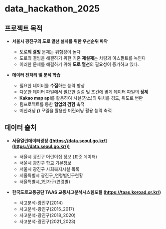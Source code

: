 # data_hackathon_2025
 
 ## 프로젝트 목적
- **서울시 광진구의 도로 열선 설치를 위한 우선순위 파악**
  - **도로의 결빙** 문제는 위험성이 높다
  - 도로의 결빙을 해결하기 위한 기존 **제설제**는 차량과 아스팔트를 녹인다
  - 이러한 문제를 해결하기 위해 **도로 열선**의 필요성이 증가하고 있다.

    
- **데이터 전처리 및 분석 학습**
  - 필요한 데이터를 **수집**하는 능력 향상
  - 다운한 데이터 파일에서 필요한 컬럼 및 조건에 맞게 데이터 파일의 **정제**
  - **Kakao map api**를 활용하여 시설(장소)의 위치를 경도, 위도로 변환
  - 팀프로젝트를 통한 **협업의 겸험** 축적
  - 머신러닝 **___(___)** 모델을 활용한 머린러닝 활용 능력 축적 



 ## 데이터 출처

- **서울열린데이터광장 ([https://data.seoul.go.kr/](https://data.seoul.go.kr/))**
  - 서울시 광진구 어린이집 정보 (표준 데이터)
  - 서울시 광진구 학교 기본정보
  - 서울시 광진구 사회복지시설 목록
  - 서울특별시 광진구_연령별인구현황
  - 서울특별시_1인가구(연령별) 

  
- **한국도로교통공단 TAAS 교통사고분석시스템포털 (https://taas.koroad.or.kr/)**
  - 사고분석-광진구(2014)
  - 사고분석-광진구(2015_2017)
  - 사고분석-광진구(2018_2020)
  - 사고분석-광진구(2021_2023)
